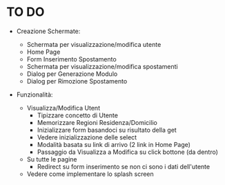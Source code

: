 # TO DO

- Creazione Schermate:
    - Schermata per visualizzazione/modifica utente
    - Home Page
    - Form Inserimento Spostamento
    - Schermata per visualizzazione/modifica spostamenti
    - Dialog per Generazione Modulo
    - Dialog per Rimozione Spostamento

- Funzionalità:
    - Visualizza/Modifica Utent
        - Tipizzare concetto di Utente
        - Memorizzare Regioni Residenza/Domicilio
        - Inizializzare form basandoci su risultato della get
        - Vedere inizializzazione delle select
        - Modalità basata su link di arrivo (2 link in Home Page)
        - Passaggio da Visualizza a Modifica su click bottone (da dentro)
    - Su tutte le pagine
        - Redirect su form inserimento se non ci sono i dati dell'utente
    - Vedere come implementare lo splash screen
